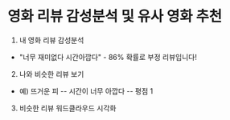 # 영화 리뷰 감성분석 및 유사 영화 추천

1. 내 영화 리뷰 감성분석
-  "너무 재미없다 시간아깝다" - 86% 확률로 부정 리뷰입니다!

2. 나와 비슷한 리뷰 보기
- 예) 뜨거운 피 -- 시간이 너무 아깝다 -- 평점 1

3. 비슷한 리뷰 워드클라우드 시각화
